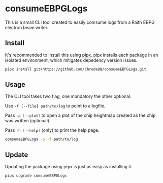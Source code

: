 # consumeEBPGLogs

This is a small CLI tool created to easily comsume logs from a Raith EBPG electron beam writer.

## Install
It's recommended to install this using [pipx](https://pipx.pypa.io). pipx installs each package in an isolated environment, which mitigates depedency version issues.

```sh
pipx install git+https://github.com/chrede88/consumeEBPGLogs.git
```

## Usage
The CLI tool takes two flag, one mondatory the other optional.

Use `-f [--file] path/to/log` to point to a logfile.

Pass `-p [--plot]` to open a plot of the chip heightmap created as the chip was written (optional).

Pass `-h [--help]` (only) to print the help page.

```sh
comsumeEBPGLogs -p -f path/to/log
```

## Update
Updating the package using `pipx` is just as easy as installing it.

```sh
pipx upgrade comsumeEBPGLogs
```
